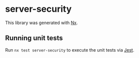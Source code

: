 # server-security

This library was generated with [Nx](https://nx.dev).

## Running unit tests

Run `nx test server-security` to execute the unit tests via [Jest](https://jestjs.io).
